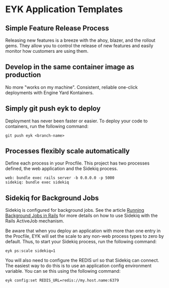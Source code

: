# EYK Application Templates

## Simple Feature Release Process
Releasing new features is a breeze with the ahoy, 
blazer, and the rollout gems. They allow you to 
control the release of new features and easily
monitor how customers are using them.

## Develop in the same container image as production
No more "works on my machine".
Consistent, reliable one-click deployments with Engine Yard Kontainers.

## Simply git push eyk to deploy
Deployment has never been faster or easier. To deploy your code to 
containers, run the following command:

```
git push eyk <branch-name>
```

## Processes flexibly scale automatically
Define each process in your Procfile. This project has two
processes defined, the web application and the Sidekiq process.

```
web: bundle exec rails server -b 0.0.0.0 -p 5000
sidekiq: bundle exec sidekiq
```

## Sidekiq for Background Jobs
Sidekiq is configured for background jobs. See the article
[Running Background Jobs in Rails](https://www.devgraph.com/2021/03/15/running-background-jobs-in-ruby-on-rails-containers/)
for more details on how to use Sidekiq with the Rails
ActiveJob mechanism.

Be aware that when you deploy an application with more than
one entry in the Procfile, EYK will set the scale to any
non-web process types to zero by default. Thus, to start
your Sidekiq process, run the following command:
```
eyk ps:scale sidekiq=1
```
You will also need to configure the REDIS url so that
Sidekiq can connect. The easiest way to do this is to
use an application config environment variable.
You can se this using the following command:
```
eyk config:set REDIS_URL=redis://my.host.name:6379
```

